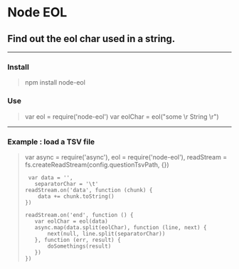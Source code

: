 # Node EOL
## Find out the eol char used in a string.

----------------------------------
### Install 

> npm install node-eol

### Use 

> var eol = require('node-eol')
> var eolChar = eol("some \r String \r")

-----------------------------------
### Example : load a TSV file
	
> 	var async = require('async'),
>        eol = require('node-eol'),
>        readStream = fs.createReadStream(config.questionTsvPath, {})
>
>      var data = '',
>        separatorChar = '\t'
>     readStream.on('data', function (chunk) {
>         data += chunk.toString()
>     })
>
>     readStream.on('end', function () {
>        var eolChar = eol(data)
>        async.map(data.split(eolChar), function (line, next) {
>            next(null, line.split(separatorChar))
>        }, function (err, result) {
>            doSomethings(result)
>        })
>     })